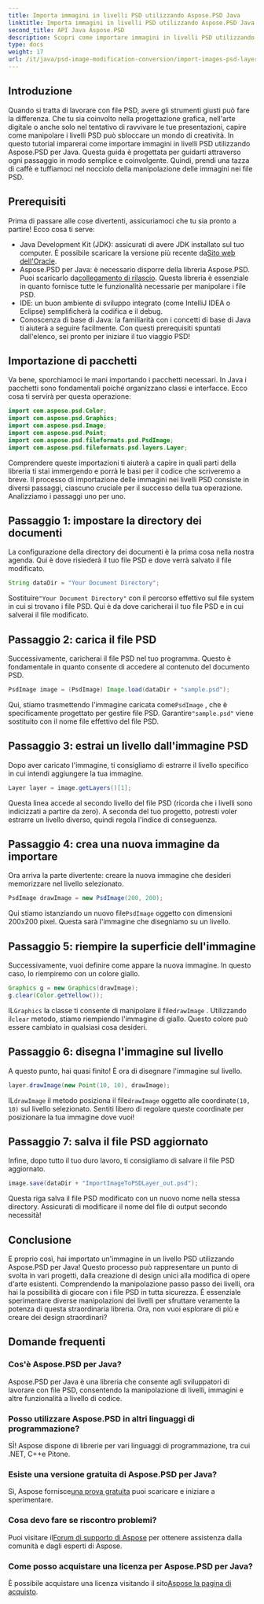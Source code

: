 ```yaml
---
title: Importa immagini in livelli PSD utilizzando Aspose.PSD Java
linktitle: Importa immagini in livelli PSD utilizzando Aspose.PSD Java
second_title: API Java Aspose.PSD
description: Scopri come importare immagini in livelli PSD utilizzando Aspose.PSD per Java con questa guida passo passo completa.
type: docs
weight: 17
url: /it/java/psd-image-modification-conversion/import-images-psd-layers/
---
```

## Introduzione
Quando si tratta di lavorare con file PSD, avere gli strumenti giusti può fare la differenza. Che tu sia coinvolto nella progettazione grafica, nell'arte digitale o anche solo nel tentativo di ravvivare le tue presentazioni, capire come manipolare i livelli PSD può sbloccare un mondo di creatività. In questo tutorial imparerai come importare immagini in livelli PSD utilizzando Aspose.PSD per Java. Questa guida è progettata per guidarti attraverso ogni passaggio in modo semplice e coinvolgente. Quindi, prendi una tazza di caffè e tuffiamoci nel nocciolo della manipolazione delle immagini nei file PSD.
## Prerequisiti
Prima di passare alle cose divertenti, assicuriamoci che tu sia pronto a partire! Ecco cosa ti serve:
-  Java Development Kit (JDK): assicurati di avere JDK installato sul tuo computer. È possibile scaricare la versione più recente da[Sito web dell'Oracle](https://www.oracle.com/java/technologies/javase-jdk11-downloads.html).
-  Aspose.PSD per Java: è necessario disporre della libreria Aspose.PSD. Puoi scaricarlo da[collegamento di rilascio](https://releases.aspose.com/psd/java/). Questa libreria è essenziale in quanto fornisce tutte le funzionalità necessarie per manipolare i file PSD.
- IDE: un buon ambiente di sviluppo integrato (come IntelliJ IDEA o Eclipse) semplificherà la codifica e il debug.
- Conoscenza di base di Java: la familiarità con i concetti di base di Java ti aiuterà a seguire facilmente.
Con questi prerequisiti spuntati dall'elenco, sei pronto per iniziare il tuo viaggio PSD!
## Importazione di pacchetti
Va bene, sporchiamoci le mani importando i pacchetti necessari. In Java i pacchetti sono fondamentali poiché organizzano classi e interfacce. Ecco cosa ti servirà per questa operazione:
```java
import com.aspose.psd.Color;
import com.aspose.psd.Graphics;
import com.aspose.psd.Image;
import com.aspose.psd.Point;
import com.aspose.psd.fileformats.psd.PsdImage;
import com.aspose.psd.fileformats.psd.layers.Layer;
```
Comprendere queste importazioni ti aiuterà a capire in quali parti della libreria ti stai immergendo e porrà le basi per il codice che scriveremo a breve.
Il processo di importazione delle immagini nei livelli PSD consiste in diversi passaggi, ciascuno cruciale per il successo della tua operazione. Analizziamo i passaggi uno per uno.
## Passaggio 1: impostare la directory dei documenti
La configurazione della directory dei documenti è la prima cosa nella nostra agenda. Qui è dove risiederà il tuo file PSD e dove verrà salvato il file modificato.
```java
String dataDir = "Your Document Directory";
```
 Sostituire`"Your Document Directory"` con il percorso effettivo sul file system in cui si trovano i file PSD. Qui è da dove caricherai il tuo file PSD e in cui salverai il file modificato.
## Passaggio 2: carica il file PSD
Successivamente, caricherai il file PSD nel tuo programma. Questo è fondamentale in quanto consente di accedere al contenuto del documento PSD.
```java
PsdImage image = (PsdImage) Image.load(dataDir + "sample.psd");
```
 Qui, stiamo trasmettendo l'immagine caricata come`PsdImage` , che è specificamente progettato per gestire file PSD. Garantire`"sample.psd"` viene sostituito con il nome file effettivo del file PSD.
## Passaggio 3: estrai un livello dall'immagine PSD
Dopo aver caricato l'immagine, ti consigliamo di estrarre il livello specifico in cui intendi aggiungere la tua immagine. 
```java
Layer layer = image.getLayers()[1];
```
Questa linea accede al secondo livello del file PSD (ricorda che i livelli sono indicizzati a partire da zero). A seconda del tuo progetto, potresti voler estrarre un livello diverso, quindi regola l'indice di conseguenza.
## Passaggio 4: crea una nuova immagine da importare
Ora arriva la parte divertente: creare la nuova immagine che desideri memorizzare nel livello selezionato. 
```java
PsdImage drawImage = new PsdImage(200, 200);
```
 Qui stiamo istanziando un nuovo file`PsdImage` oggetto con dimensioni 200x200 pixel. Questa sarà l'immagine che disegniamo su un livello.
## Passaggio 5: riempire la superficie dell'immagine
Successivamente, vuoi definire come appare la nuova immagine. In questo caso, lo riempiremo con un colore giallo.
```java
Graphics g = new Graphics(drawImage);
g.clear(Color.getYellow());
```
 IL`Graphics` la classe ti consente di manipolare il file`drawImage` . Utilizzando il`clear` metodo, stiamo riempiendo l'immagine di giallo. Questo colore può essere cambiato in qualsiasi cosa desideri.
## Passaggio 6: disegna l'immagine sul livello
A questo punto, hai quasi finito! È ora di disegnare l'immagine sul livello.
```java
layer.drawImage(new Point(10, 10), drawImage);
```
 IL`drawImage` il metodo posiziona il file`drawImage` oggetto alle coordinate`(10, 10)` sul livello selezionato. Sentiti libero di regolare queste coordinate per posizionare la tua immagine dove vuoi!
## Passaggio 7: salva il file PSD aggiornato
Infine, dopo tutto il tuo duro lavoro, ti consigliamo di salvare il file PSD aggiornato. 
```java
image.save(dataDir + "ImportImageToPSDLayer_out.psd");
```
Questa riga salva il file PSD modificato con un nuovo nome nella stessa directory. Assicurati di modificare il nome del file di output secondo necessità!
## Conclusione
E proprio così, hai importato un'immagine in un livello PSD utilizzando Aspose.PSD per Java! Questo processo può rappresentare un punto di svolta in vari progetti, dalla creazione di design unici alla modifica di opere d'arte esistenti. Comprendendo la manipolazione passo passo dei livelli, ora hai la possibilità di giocare con i file PSD in tutta sicurezza. È essenziale sperimentare diverse manipolazioni dei livelli per sfruttare veramente la potenza di questa straordinaria libreria. Ora, non vuoi esplorare di più e creare dei design straordinari?

## Domande frequenti
### Cos'è Aspose.PSD per Java?
Aspose.PSD per Java è una libreria che consente agli sviluppatori di lavorare con file PSD, consentendo la manipolazione di livelli, immagini e altre funzionalità a livello di codice.
### Posso utilizzare Aspose.PSD in altri linguaggi di programmazione?
SÌ! Aspose dispone di librerie per vari linguaggi di programmazione, tra cui .NET, C++e Pitone.
### Esiste una versione gratuita di Aspose.PSD per Java?
 Sì, Aspose fornisce[una prova gratuita](https://releases.aspose.com/) puoi scaricare e iniziare a sperimentare.
### Cosa devo fare se riscontro problemi?
 Puoi visitare il[Forum di supporto di Aspose](https://forum.aspose.com/c/psd/34) per ottenere assistenza dalla comunità e dagli esperti di Aspose.
### Come posso acquistare una licenza per Aspose.PSD per Java?
 È possibile acquistare una licenza visitando il sito[Aspose la pagina di acquisto](https://purchase.aspose.com/buy).
